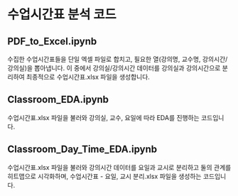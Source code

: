 # 수업시간표 분석 코드
## PDF_to_Excel.ipynb
수집한 수업시간표들을 단일 엑셀 파일로 합치고, 필요한 열(강의명, 교수명, 강의시간/강의실)을 뽑아냅니다. 
이 중에서 강의실/강의시간 데이터를 강의실과 강의시간으로 분리하여 최종적으로 수업시간표.xlsx 파일을 생성합니다.
## Classroom_EDA.ipynb
수업시간표.xlsx 파일을 불러와 강의실, 교수, 요일에 따라 EDA를 진행하는 코드입니다.
## Classroom_Day_Time_EDA.ipynb
수업시간표.xlsx 파일을 불러와 강의시간 데이터를 요일과 교시로 분리하고 둘의 관계를 히트맵으로 시각화하며, 
수업시간표 - 요일, 교시 분리.xlsx 파일을 생성하는 코드입니다.

